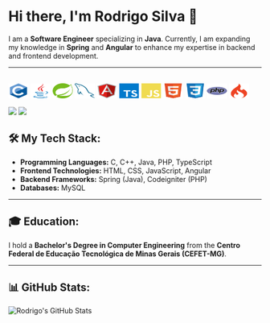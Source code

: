 # Hi there, I'm Rodrigo Silva 👋

I am a **Software Engineer** specializing in **Java**. Currently, I am expanding my knowledge in **Spring** and **Angular** to enhance my expertise in backend and frontend development.

---
<div style="display: inline_block"><br>
  <img align="center" alt="Rodrigo-Java" height="30" width="40" src="https://raw.githubusercontent.com/devicons/devicon/master/icons/c/c-original.svg">
  <img align="center" alt="Rodrigo-Java" height="30" width="40" src="https://raw.githubusercontent.com/devicons/devicon/master/icons/java/java-original.svg">
  <img align="center" alt="Rodrigo-Spring" height="30" width="40" src="https://raw.githubusercontent.com/devicons/devicon/master/icons/spring/spring-original.svg">
  <img align="center" alt="Rodrigo-MYSQL" height="30" width="40" src="https://raw.githubusercontent.com/devicons/devicon/master/icons/mysql/mysql-original.svg">
  <img align="center" alt="Rodrigo-Angular" height="30" width="40" src="https://raw.githubusercontent.com/devicons/devicon/master/icons/angularjs/angularjs-original.svg">
  <img align="center" alt="Rodrigo-Ts" height="30" width="40" src="https://raw.githubusercontent.com/devicons/devicon/master/icons/typescript/typescript-plain.svg">
  <img align="center" alt="Rodrigo-Ts" height="30" width="40" src="https://raw.githubusercontent.com/devicons/devicon/master/icons/javascript/javascript-plain.svg">
  <img align="center" alt="Rodrigo-HTML" height="30" width="40" src="https://raw.githubusercontent.com/devicons/devicon/master/icons/html5/html5-original.svg">
  <img align="center" alt="Rodrigo-CSS" height="30" width="40" src="https://raw.githubusercontent.com/devicons/devicon/master/icons/css3/css3-original.svg">
  <img align="center" alt="Rodrigo-CSS" height="30" width="40" src="https://github.com/devicons/devicon/blob/master/icons/php/php-original.svg"> 
  <img align="center" alt="Rodrigo-CSS" height="30" width="40" src="https://github.com/devicons/devicon/blob/master/icons/codeigniter/codeigniter-plain.svg"> 
</div><br>

<div> 
  <a href = "mailto:rodrigo.92.srb@gmail.com"><img src="https://img.shields.io/badge/-Gmail-%23333?style=for-the-badge&logo=gmail&logoColor=white" target="_blank"></a>
  <a href="https://www.linkedin.com/in/rodrigo-silva-186702138/" target="_blank"><img src="https://img.shields.io/badge/-LinkedIn-%230077B5?style=for-the-badge&logo=linkedin&logoColor=white" target="_blank"></a> 
</div>



## 🛠️ My Tech Stack:
- **Programming Languages:** C, C++, Java, PHP, TypeScript
- **Frontend Technologies:** HTML, CSS, JavaScript, Angular
- **Backend Frameworks:** Spring (Java), Codeigniter (PHP)
- **Databases:** MySQL

---

## 🎓 Education:
I hold a **Bachelor's Degree in Computer Engineering** from the **Centro Federal de Educação Tecnológica de Minas Gerais (CEFET-MG)**.

---

## 📊 GitHub Stats:

![Rodrigo's GitHub Stats](https://github-readme-stats.vercel.app/api?username=rodrigo-92-srb&show_icons=true&theme=radical)
